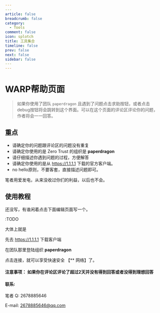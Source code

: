 ```yaml
---
​---
article: false
breadcrumb: false
category: 
  - Tools
comment: false
icon: splotch
title: 工具集合
timeline: false
prev: false
next: false
sidebar: false
​---
---
```




# WARP帮助页面

> 如果你使用了团队 `paperdragon` 且遇到了问题点击求助按钮，或者点击debug按钮将会跳转到这个界面。可以在这个页面的评论区评论你的问题，作者将会一一回答。



## 重点

- 请确定你的问题跟评论区的问题没有重复
- 请确定你使用的是 Zero Trust 的组织是 **paperdragon**
- 请仔细描述你遇到问题的过程，方便解答
- 请确定你使用的是从 https://1.1.1.1 下载的官方客户端。
- no hello原则，不要客套，直接描述问题即可。

笔者用爱发电，从来没收过你们的利益，以后也不会。



## 使用教程

还没写，有谁闲着点击下面编辑页面写一个。 

:TODO

大体上就是

先去 https://1.1.1.1 下载客户端

在团队那里登陆组织 **paperdragon** 

点击连接，就可以享受快速安全 【** 网络】了。

#### 注意事项： 如果你在评论区评论了超过2天并没有得到回答或者没得到理想回答

#### 联系:

笔者 Q: 2678885646 

E-mail: 2678885646@qq.com